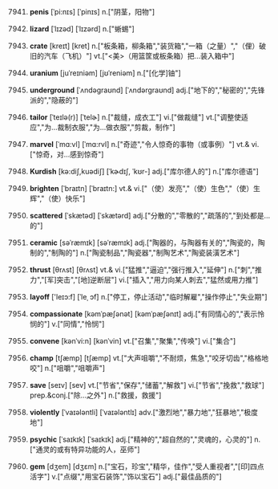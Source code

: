 7941. **penis**
[ˈpi:nɪs]  [ˈpinɪs]
n.["阴茎，阳物"]  

7942. **lizard**
[ˈlɪzəd]  [ˈlɪzərd]
n.["蜥蜴"]  

7943. **crate**
[kreɪt]  [kret]
n.["板条箱，柳条箱","装货箱","一箱（之量）","（俚）破旧的汽车（飞机）"]  vt.["<美>（用篮筐或板条箱）把…装入箱中"]  

7944. **uranium**
[juˈreɪniəm]  [jʊˈreniəm]
n.["[化学]铀"]  

7945. **underground**
[ˈʌndəgraʊnd]  [ˈʌndərgraʊnd]
adj.["地下的","秘密的","先锋派的","隐蔽的"]  

7946. **tailor**
[ˈteɪlə(r)]  [ˈtelɚ]
n.["裁缝，成衣工"]  vi.["做裁缝"]  vt.["调整使适应","为…裁制衣服","为…做衣服","剪裁，制作"]  

7947. **marvel**
[ˈmɑ:vl]  [ˈmɑ:rvl]
n.["奇迹","令人惊奇的事物（或事例）"]  vt.& vi.["惊奇，对…感到惊奇"]  

7948. **Kurdish**
[kə:diʃ,kuədiʃ]  [ˈkɚdɪʃ, ˈkʊr-]
adj.["库尔德人的"]  n.["库尔德语"]  

7949. **brighten**
[ˈbraɪtn]  [ˈbraɪtn:]
vt.& vi.["（使）发亮","（使）生色","（使）生辉","（使）快乐"]  

7950. **scattered**
[ˈskætəd]  [ˈskætərd]
adj.["分散的","零散的","疏落的","到处都是…的"]  

7951. **ceramic**
[səˈræmɪk]  [səˈræmɪk]
adj.["陶器的，与陶器有关的","陶瓷的，陶制的","制陶的"]  n.["陶瓷制品","陶瓷器","制陶艺术","陶瓷装潢艺术"]  

7952. **thrust**
[θrʌst]  [θrʌst]
vt.& vi.["猛推","逼迫","强行推入","延伸"]  n.["刺","推力","[军]突击","[地]逆断层"]  vi.["插入","用力向某人刺去","猛然或用力推"]  

7953. **layoff**
['leɪɔ:f]  [ˈleˌ ɔf]
n.["停工，停止活动","临时解雇","操作停止","失业期"]  

7954. **compassionate**
[kəmˈpæʃənət]  [kəmˈpæʃənɪt]
adj.["有同情心的","表示怜悯的"]  v.["同情","怜悯"]  

7955. **convene**
[kənˈvi:n]  [kənˈvin]
vt.["召集","聚集","传唤"]  vi.["集合"]  

7956. **champ**
[tʃæmp]  [tʃæmp]
vt.["大声咀嚼","不耐烦，焦急","咬牙切齿","格格地咬"]  n.["咀嚼","咀嚼声"]  

7957. **save**
[seɪv]  [sev]
vt.["节省","保存","储蓄","解救"]  vi.["节省","挽救","救球"]  prep.&conj.["除…之外"]  n.["救援，救援"]  

7958. **violently**
[ˈvaɪələntli]  [ˈvaɪələntlɪ]
adv.["激烈地","暴力地","狂暴地","极度地"]  

7959. **psychic**
[ˈsaɪkɪk]  [ˈsaɪkɪk]
adj.["精神的","超自然的","灵魂的，心灵的"]  n.["通灵的或有特异功能的人，巫师"]  

7960. **gem**
[dʒem]  [dʒɛm]
n.["宝石，珍宝","精华，佳作","受人重视者","[印]四点活字"]  v.["点缀","用宝石装饰","饰以宝石"]  adj.["最佳品质的"]  

